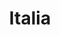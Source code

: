 ---
title: Italia
crosslinks:
- italypremium
- slique
- italianlearning
- politicaITA
- commercialisti
- perlediritaly
- ItalyMotori
- testitaly
---